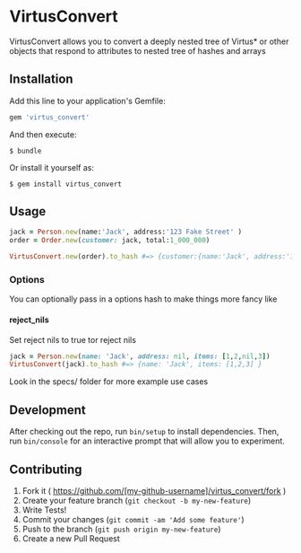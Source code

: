 # VirtusConvert

VirtusConvert allows you to convert a deeply nested tree of Virtus\* or other objects that respond
to attributes to nested tree of hashes and arrays


## Installation

Add this line to your application's Gemfile:

```ruby
gem 'virtus_convert'
```

And then execute:

    $ bundle

Or install it yourself as:

    $ gem install virtus_convert

## Usage

```ruby
jack = Person.new(name:'Jack', address:'123 Fake Street' )
order = Order.new(customer: jack, total:1_000_000)

VirtusConvert.new(order).to_hash #=> {customer:{name:'Jack', address:'123 Fake Street'}, total: 1000000}
```

### Options

You can optionally pass in a options hash to make things more fancy like

#### reject_nils

Set reject nils to true tor reject nils

```ruby
jack = Person.new(name: 'Jack', address: nil, items: [1,2,nil,3])
VirtusConvert(jack).to_hash #=> {name: 'Jack', items: [1,2,3] }
```

Look in the specs/ folder for more example use cases

## Development

After checking out the repo, run `bin/setup` to install dependencies. Then, run `bin/console` for an interactive prompt that will allow you to experiment.

## Contributing

1. Fork it ( https://github.com/[my-github-username]/virtus_convert/fork )
2. Create your feature branch (`git checkout -b my-new-feature`)
2. Write Tests!
3. Commit your changes (`git commit -am 'Add some feature'`)
4. Push to the branch (`git push origin my-new-feature`)
5. Create a new Pull Request
